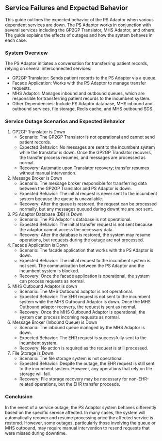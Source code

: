 ## Service Failures and Expected Behavior

This guide outlines the expected behavior of the PS Adaptor when various dependent services are down. 
The PS Adaptor works in conjunction with several services including the GP2GP Translator, MHS Adaptor, and others. 
The guide explains the effects of outages and how the system behaves in each case.

### System Overview
The PS Adaptor initiates a conversation for transferring patient records, relying on several interconnected services:
- GP2GP Translator: Sends patient records to the PS Adaptor via a queue.
- Facade Application: Works with the PS Adaptor to manage transfer requests.
- MHS Adaptor: Manages inbound and outbound queues, which are responsible for transferring patient records to the incumbent system.
- Other Dependencies: Include PS Adaptor database, MHS inbound and outbound services, file storage, Redis cache, and MHS outbound SDS.

### Service Outage Scenarios and Expected Behavior
1. GP2GP Translator is Down
   - Scenario: The GP2GP Translator is not operational and cannot send patient records.
   - Expected Behavior: No messages are sent to the incumbent system while the translator is down. Once the GP2GP Translator recovers, 
     the transfer process resumes, and messages are processed as normal.
   - Recovery: Automatic upon Translator recovery; transfer resumes without manual intervention.
2. Message Broker is Down
   - Scenario: The message broker responsible for transferring data between the GP2GP Translator and PS Adaptor is down.
   - Expected Behavior: The initial request is never sent to the incumbent system because the queue is unavailable.
   - Recovery: After the queue is restored, the request can be processed normally, but any messages queued during downtime are not sent.
3. PS Adaptor Database (DB) is Down
   - Scenario: The PS Adaptor's database is not operational.
   - Expected Behavior: The initial transfer request is not sent because the adaptor cannot access the necessary data.
   - Recovery: After the database is restored, the system may resume operations, but requests during the outage are not processed.
4. Facade Application is Down
   - Scenario: The facade application that works with the PS Adaptor is down.
   - Expected Behavior: The initial request to the incumbent system is not sent. The communication between the PS Adaptor and the incumbent system is blocked.
   - Recovery: Once the facade application is operational, the system can process requests as normal.
5. MHS Outbound Adaptor is down
   - Scenario: The MHS Outbound adaptor is not operational.
   - Expected Behavior: The EHR request is not sent to the incumbent system while the MHS Outbound Adaptor is down. 
     Once the MHS Outbound adaptor recovers, the request is sent as normal.
   - Recovery: Once the MHS Outbound Adaptor is operational, the system can process incoming requests as normal.
6. Message Broker (Inbound Queue) is Down
   - Scenario: The inbound queue managed by the MHS Adaptor is down.
   - Expected Behavior: The EHR request is successfully sent to the incumbent system.
   - Recovery: No action is required as the request is still processed.
7. File Storage is Down
   - Scenario: The file storage system is not operational.
   - Expected Behavior: Despite the outage, the EHR request is still sent to the incumbent system. 
     However, any operations that rely on file storage will fail.
   - Recovery: File storage recovery may be necessary for non-EHR-related operations, but the EHR transfer proceeds.

### Conclusion
In the event of a service outage, the PS Adaptor system behaves differently based on the specific service affected. 
In many cases, the system will automatically recover and resume processing once the affected service is restored. 
However, some outages, particularly those involving the queue or MHS outbound, 
may require manual intervention to resend requests that were missed during downtime.
